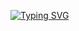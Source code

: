 [![Typing SVG](https://readme-typing-svg.herokuapp.com?color=%2312A100&lines=Hello+%2C+There+%E2%9C%8C%F0%9F%8F%BB+;I'm+Alper+Can)](https://git.io/typing-svg)
